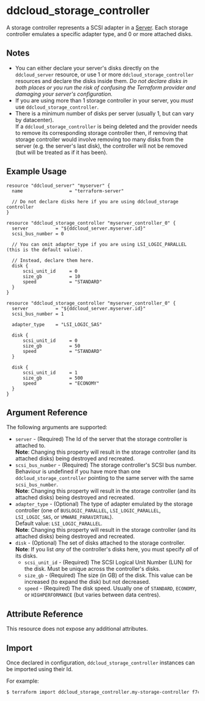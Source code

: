 # ddcloud\_storage\_controller

A storage controller represents a SCSI adapter in a [Server](server.md). Each storage controller emulates a specific adapter type, and 0 or more attached disks.

## Notes
* You can either declare your server's disks directly on the `ddcloud_server` resource, or use 1 or more `ddcloud_storage_controller` resources and declare the disks inside them. _Do not declare disks in both places or you run the risk of confusing the Terraform provider and damaging your server's configuration._
* If you are using more than 1 storage controller in your server, you _must_ use `ddcloud_storage_controller`.
* There is a minimum number of disks per server (usually 1, but can vary by datacenter).  
  If a `ddcloud_storage_controller` is being deleted and the provider needs to remove its corresponding storage controller then, if removing that storage controller would involve removing too many disks from the server (e.g. the server's last disk), the controller will not be removed (but will be treated as if it has been).

## Example Usage

```hcl
resource "ddcloud_server" "myserver" {
  name                 = "terraform-server"
  
  // Do not declare disks here if you are using ddcloud_storage controller
}

resource "ddcloud_storage_controller "myserver_controller_0" {
  server          = "${ddcloud_server.myserver.id}"
  scsi_bus_number = 0

  // You can omit adapter_type if you are using LSI_LOGIC_PARALLEL (this is the default value).
  
  // Instead, declare them here.
  disk {
      scsi_unit_id     = 0
      size_gb          = 10
      speed            = "STANDARD"
  }
}

resource "ddcloud_storage_controller "myserver_controller_0" {
  server          = "${ddcloud_server.myserver.id}"
  scsi_bus_number = 1

  adapter_type    = "LSI_LOGIC_SAS"
  
  disk {
      scsi_unit_id     = 0
      size_gb          = 50
      speed            = "STANDARD"
  }

  disk {
      scsi_unit_id     = 1
      size_gb          = 500
      speed            = "ECONOMY"
  }
}
```

## Argument Reference

The following arguments are supported:

* `server` - (Required) The Id of the server that the storage controller is attached to.  
**Note**: Changing this property will result in the storage controller (and its attached disks) being destroyed and recreated.
* `scsi_bus_number` - (Required) The storage controller's SCSI bus number.  
Behaviour is undefined if you have more than one `ddcloud_storage_controller` pointing to the same server with the same `scsi_bus_number`.  
**Note**: Changing this property will result in the storage controller (and its attached disks) being destroyed and recreated.
* `adapter_type` - (Optional) The type of adapter emulated by the storage controller (one of `BUSLOGIC_PARALLEL`, `LSI_LOGIC_PARALLEL`, `LSI_LOGIC_SAS`, or `VMWARE_PARAVIRTUAL`).  
Default value: `LSI_LOGIC_PARALLEL`.  
**Note**: Changing this property will result in the storage controller (and its attached disks) being destroyed and recreated.
* `disk` - (Optional) The set of disks attached to the storage controller.  
    **Note**: If you list _any_ of the controller's disks here, you must specify _all_ of its disks.  
    * `scsi_unit_id` - (Required) The SCSI Logical Unit Number (LUN) for the disk. Must be unique across the controller's disks.
    * `size_gb` - (Required) The size (in GB) of the disk. This value can be increased (to expand the disk) but not decreased.
    * `speed` - (Required) The disk speed. Usually one of `STANDARD`, `ECONOMY`, or `HIGHPERFORMANCE` (but varies between data centres).

## Attribute Reference

This resource does not expose any additional attributes.

## Import

Once declared in configuration, `ddcloud_storage_controller` instances can be imported using their Id.

For example:

```bash
$ terraform import ddcloud_storage_controller.my-storage-controller f7cf06f7-f0d9-438c-be0e-d609d6cf1d98
```
